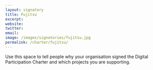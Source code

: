 ```yaml
---
layout: signatory
title: Fujitsu
excerpt: 
website: 
twitter: 
email: 
image: /images/signatories/fujitsu.jpg
permalink: /charter/fujitsu/
---
```


Use this space to tell people why your organisation signed the Digital Participation Charter and which projects you are supporting.